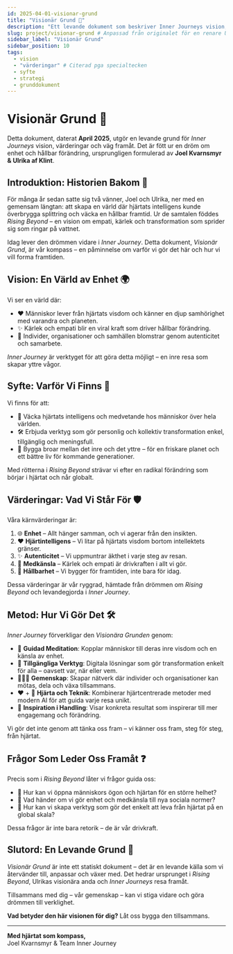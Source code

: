 ```yaml
---
id: 2025-04-01-visionar-grund
title: "Visionär Grund 🧭"
description: "Ett levande dokument som beskriver Inner Journeys vision, värderingar och syfte, med rötter i Rising Beyond."
slug: project/visionar-grund # Anpassad från originalet för en renare URL baserad på filnamn utan datum
sidebar_label: "Visionär Grund"
sidebar_position: 10
tags:
  - vision
  - "värderingar" # Citerad pga specialtecken
  - syfte
  - strategi
  - grunddokument
---
```


# Visionär Grund 🧭

Detta dokument, daterat **April 2025**, utgör en levande grund för *Inner Journeys* vision, värderingar och väg framåt. Det är fött ur en dröm om enhet och hållbar förändring, ursprungligen formulerad av **Joel Kvarnsmyr & Ulrika af Klint**.

## Introduktion: Historien Bakom 🌱

För många år sedan satte sig två vänner, Joel och Ulrika, ner med en gemensam längtan: att skapa en värld där hjärtats intelligens kunde överbrygga splittring och väcka en hållbar framtid. Ur de samtalen föddes *Rising Beyond* – en vision om empati, kärlek och transformation som sprider sig som ringar på vattnet.

Idag lever den drömmen vidare i *Inner Journey*. Detta dokument, *Visionär Grund*, är vår kompass – en påminnelse om varför vi gör det här och hur vi vill forma framtiden.

## Vision: En Värld av Enhet 🌍

Vi ser en värld där:

-   ❤️ Människor lever från hjärtats visdom och känner en djup samhörighet med varandra och planeten.
-   ✨ Kärlek och empati blir en viral kraft som driver hållbar förändring.
-   🤝 Individer, organisationer och samhällen blomstrar genom autenticitet och samarbete.

*Inner Journey* är verktyget för att göra detta möjligt – en inre resa som skapar yttre vågor.

## Syfte: Varför Vi Finns 🎯

Vi finns för att:

-   🧠 Väcka hjärtats intelligens och medvetande hos människor över hela världen.
-   🛠️ Erbjuda verktyg som gör personlig och kollektiv transformation enkel, tillgänglig och meningsfull.
-   🌱 Bygga broar mellan det inre och det yttre – för en friskare planet och ett bättre liv för kommande generationer.

Med rötterna i *Rising Beyond* strävar vi efter en radikal förändring som börjar i hjärtat och når globalt.

## Värderingar: Vad Vi Står För 🛡️

Våra kärnvärderingar är:

1.  🌐 **Enhet** – Allt hänger samman, och vi agerar från den insikten.
2.  ❤️ **Hjärtintelligens** – Vi litar på hjärtats visdom bortom intellektets gränser.
3.  ✨ **Autenticitet** – Vi uppmuntrar äkthet i varje steg av resan.
4.  🤗 **Medkänsla** – Kärlek och empati är drivkraften i allt vi gör.
5.  🌳 **Hållbarhet** – Vi bygger för framtiden, inte bara för idag.

Dessa värderingar är vår ryggrad, hämtade från drömmen om *Rising Beyond* och levandegjorda i *Inner Journey*.

## Metod: Hur Vi Gör Det 🛠️

*Inner Journey* förverkligar den *Visionära Grunden* genom:

-   🧘 **Guidad Meditation**: Kopplar människor till deras inre visdom och en känsla av enhet.
-   📱 **Tillgängliga Verktyg**: Digitala lösningar som gör transformation enkelt för alla – oavsett var, när eller vem.
-   🧑‍🤝‍🧑 **Gemenskap**: Skapar nätverk där individer och organisationer kan mötas, dela och växa tillsammans.
-   ❤️ + 🤖 **Hjärta och Teknik**: Kombinerar hjärtcentrerade metoder med modern AI för att guida varje resa unikt.
-   🌟 **Inspiration i Handling**: Visar konkreta resultat som inspirerar till mer engagemang och förändring.

Vi gör det inte genom att tänka oss fram – vi känner oss fram, steg för steg, från hjärtat.

## Frågor Som Leder Oss Framåt ❓

Precis som i *Rising Beyond* låter vi frågor guida oss:

-   🤔 Hur kan vi öppna människors ögon och hjärtan för en större helhet?
-   🤔 Vad händer om vi gör enhet och medkänsla till nya sociala normer?
-   🤔 Hur kan vi skapa verktyg som gör det enkelt att leva från hjärtat på en global skala?

Dessa frågor är inte bara retorik – de är vår drivkraft.

## Slutord: En Levande Grund 📖

*Visionär Grund* är inte ett statiskt dokument – det är en levande källa som vi återvänder till, anpassar och växer med. Det hedrar ursprunget i *Rising Beyond*, Ulrikas visionära anda och *Inner Journeys* resa framåt.

Tillsammans med dig – vår gemenskap – kan vi stiga vidare och göra drömmen till verklighet.

**Vad betyder den här visionen för dig?** Låt oss bygga den tillsammans.

---

**Med hjärtat som kompass,**  
Joel Kvarnsmyr & Team Inner Journey